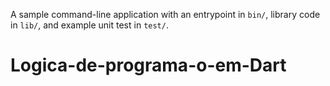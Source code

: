 A sample command-line application with an entrypoint in `bin/`, library code
in `lib/`, and example unit test in `test/`.
# Logica-de-programa-o-em-Dart
